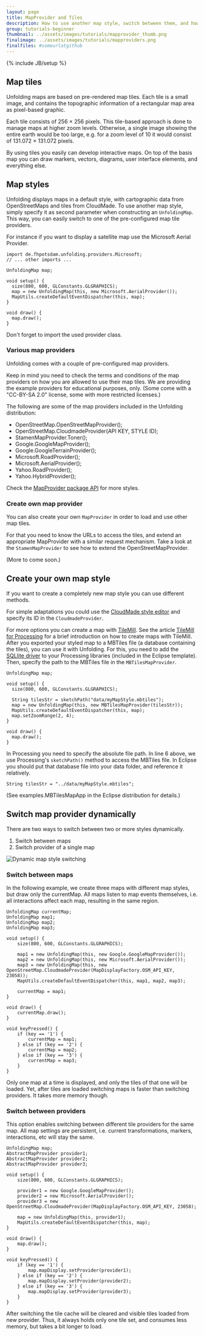 ```yaml
---
layout: page
title: MapProvider and Tiles
description: How to use another map style, switch between them, and how to create your own. Also gives a short introduction to map tiles.
group: tutorials-beginner
thumbnail: ../assets/images/tutorials/mapprovider_thumb.png
finalimage: ../assets/images/tutorials/mapproviders.png
finalfiles: #someurlatgithub
---
```


{% include JB/setup %}

## Map tiles

Unfolding maps are based on pre-rendered map tiles. Each tile is a small image, and contains the topographic information of a rectangular map area as pixel-based graphic. 

Each tile consists of 256 × 256 pixels. This tile-based approach is done to manage maps at higher zoom levels. Otherwise, a single image showing the entire earth would be too large, e.g. for a zoom level of 10 it would consist of 131.072 × 131.072 pixels.

By using tiles you easily can develop interactive maps. On top of the basis map you can draw markers, vectors, diagrams, user interface elements, and everything else.

<!--
"A *slippy map* is type of web-browser based map client that allows you to dynamically pan the map simply by grabbing and sliding the map image in any direction. Modern web browsers allow dynamic loading of map tiles in response to user action without requiring a page reload. This dynamic effect makes map viewing more intuitive." (John Frank, MetaCarta)
-->

## Map styles

Unfolding displays maps in a default style, with cartographic data from OpenStreetMaps and tiles from CloudMade. To use another map style, simply specify it as second parameter when constructing an `UnfoldingMap`. This way, you can easily switch to one of the pre-configured map tile providers.

For instance if you want to display a satellite map use the Microsoft Aerial Provider.
	
	import de.fhpotsdam.unfolding.providers.Microsoft;
	// ... other imports ...
	
	UnfoldingMap map;

	void setup() {
	  size(800, 600, GLConstants.GLGRAPHICS);
	  map = new UnfoldingMap(this, new Microsoft.AerialProvider());
	  MapUtils.createDefaultEventDispatcher(this, map);
	}

	void draw() {
	  map.draw();
	}

Don't forget to import the used provider class.

### Various map providers

Unfolding comes with a couple of pre-configured map providers.

Keep in mind you need to check the terms and conditions of the map providers on how you are allowed to use their map tiles. We are providing the example providers for educational purposes, only. (Some come with a "CC-BY-SA 2.0" license, some with more restricted licenses.)

The following are some of the map providers included in the Unfolding distribution:

- OpenStreetMap.OpenStreetMapProvider();   
- OpenStreetMap.CloudmadeProvider(API KEY, STYLE ID);
- StamenMapProvider.Toner(); 
- Google.GoogleMapProvider();   
- Google.GoogleTerrainProvider();   
- Microsoft.RoadProvider();   
- Microsoft.AerialProvider();   
- Yahoo.RoadProvider();   
- Yahoo.HybridProvider();   

Check the [MapProvider package API](/javadoc/index.html?de/fhpotsdam/unfolding/providers/package-summary.html) for more styles.


### Create own map provider

You can also create your own `MapProvider` in order to load and use other map tiles.

For that you need to know the URLs to access the tiles, and extend an appropriate MapProvider with a similar request mechanism. Take a look at the `StamenMapProvider` to see how to extend the OpenStreetMapProvider.

(More to come soon.)


## Create your own map style
If you want to create a completely new map style you can use different methods.

For simple adaptations you could use the [CloudMade style editor](http://developers.cloudmade.com/projects/show/style-editor) and specify its ID in the `CloudmadeProvider`.

For more options you can create a map with [TileMill](http://tilemill.com/). See the article [TileMill for Processing](http://tillnagel.com/2011/06/tilemill-for-processing/) for a brief introduction on how to create maps with TileMill. After you exported your styled map to a MBTiles file (a database containing the tiles), you can use it with Unfolding.
For this, you need to add the [SQLlite driver](http://code.google.com/p/sqlite-jdbc/) to your Processing libraries (included in the Eclipse template). Then, specify the path to the MBTiles file in the `MBTilesMapProvider`.

	UnfoldingMap map;

	void setup() {
	  size(800, 600, GLConstants.GLGRAPHICS);

	  String tilesStr = sketchPath("data/myMapStyle.mbtiles");
	  map = new UnfoldingMap(this, new MBTilesMapProvider(tilesStr));
	  MapUtils.createDefaultEventDispatcher(this, map);
	  map.setZoomRange(2, 4);
	}

	void draw() {
	  map.draw();
	}

In Processing you need to specify the absolute file path. In line 6 above, we use Processing's `sketchPath()` method to access the MBTiles file. In Eclipse you should put that database file into your data folder, and reference it relatively.

	String tilesStr = "../data/myMapStyle.mbtiles";

(See examples.MBTilesMapApp in the Eclipse distribution for details.)

	
## Switch map provider dynamically

There are two ways to switch between two or more styles dynamically.

1. Switch between maps
2. Switch provider of a single map 


![Dynamic map style switching](../assets/images/Unfolding-GIF-Test.gif)


### Switch between maps

In the following example, we create three maps with different map styles, but draw only the currentMap.
All maps listen to map events themselves, i.e. all interactions affect each map, resulting in the same region.

	UnfoldingMap currentMap;
	UnfoldingMap map1;
	UnfoldingMap map2;
	UnfoldingMap map3;

	void setup() {
		size(800, 600, GLConstants.GLGRAPHICS);

		map1 = new UnfoldingMap(this, new Google.GoogleMapProvider());
		map2 = new UnfoldingMap(this, new Microsoft.AerialProvider());
		map3 = new UnfoldingMap(this, new OpenStreetMap.CloudmadeProvider(MapDisplayFactory.OSM_API_KEY, 23058));
		MapUtils.createDefaultEventDispatcher(this, map1, map2, map3);

		currentMap = map1;
	}

	void draw() {
		currentMap.draw();
	}

	void keyPressed() {
		if (key == '1') {
			currentMap = map1;
		} else if (key == '2') {
			currentMap = map2;
		} else if (key == '3') {
			currentMap = map3;
		}
	}

Only one map at a time is displayed, and only the tiles of that one will be loaded. Yet, after tiles are loaded switching maps is faster than switching providers. It takes more memory though. 

### Switch between providers

This option enables switching between different tile providers for the same map. All map settings are persistent, i.e. current transformations, markers, interactions, etc will stay the same.

	UnfoldingMap map;
	AbstractMapProvider provider1;
	AbstractMapProvider provider2;
	AbstractMapProvider provider3;

	void setup() {
		size(800, 600, GLConstants.GLGRAPHICS);

		provider1 = new Google.GoogleMapProvider();
		provider2 = new Microsoft.AerialProvider();
		provider3 = new OpenStreetMap.CloudmadeProvider(MapDisplayFactory.OSM_API_KEY, 23058);

		map = new UnfoldingMap(this, provider1);
		MapUtils.createDefaultEventDispatcher(this, map);
	}

	void draw() {
		map.draw();
	}

	void keyPressed() {
		if (key == '1') {
			map.mapDisplay.setProvider(provider1);
		} else if (key == '2') {
			map.mapDisplay.setProvider(provider2);
		} else if (key == '3') {
			map.mapDisplay.setProvider(provider3);
		}
	}

After switching the tile cache will be cleared and visible tiles loaded from new provider. Thus, it always holds only one tile set, and consumes less memory, but takes a bit longer to load.



